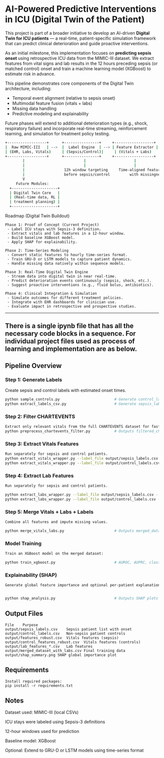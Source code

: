 #  AI-Powered Predictive Interventions in ICU (Digital Twin of the Patient)

This project is part of a broader initiative to develop an AI-driven **Digital Twin for ICU patients** — a real-time, patient-specific simulation framework that can predict clinical deterioration and guide proactive interventions.

As an initial milestone, this implementation focuses on **predicting sepsis onset** using retrospective ICU data from the MIMIC-III dataset. We extract features from vital signs and lab results in the 12 hours preceding sepsis (or matched control) onset and train a machine learning model (XGBoost) to estimate risk in advance.

This pipeline demonstrates core components of the Digital Twin architecture, including:
- Temporal event alignment (relative to sepsis onset)
- Multimodal feature fusion (vitals + labs)
- Missing data handling
- Predictive modeling and explainability

Future phases will extend to additional deterioration types (e.g., shock, respiratory failure) and incorporate real-time streaming, reinforcement learning, and simulation for treatment policy testing.

```bash
+------------------+      +----------------+     +------------------+     +---------------------+
|  Raw MIMIC-III   | -->  |  Label Engine  | --> | Feature Extractor | --> |  ML Model (XGBoost) |
| (EHR, Labs, Vitals)     | (Sepsis/Control)|     | (Vitals + Labs)   |     |  + SHAP Explainability|
+------------------+      +----------------+     +------------------+     +---------------------+
        |                           |                      |                         |
        |                           |                      |                         |
        |                  12h window targeting     Time-aligned features      Risk score output
        |                  before sepsis/control         with missingness       + global/local insights
        V
     Future Modules:
  +---------------------+
  | Digital Twin Core   |
  | (Real-time data, RL |
  | treatment planning) |
  +---------------------+

```

Roadmap (Digital Twin Buildout)

```
Phase 1: Proof of Concept (Current Project)
 - Label ICU stays with Sepsis-3 definition.
 - Extract vitals and lab features in a 12-hour window.
 - Build baseline XGBoost model.
 - Apply SHAP for explainability.

Phase 2: Time-Series Modeling
 - Convert static features to hourly time-series format.
 - Train GRU-D or LSTM models to capture patient dynamics.
 - Handle missing data natively within sequence models.

Phase 3: Real-Time Digital Twin Engine
 - Stream data into digital twin in near real-time.
 - Predict deterioration events continuously (sepsis, shock, etc.).
 - Suggest proactive interventions (e.g., fluid bolus, antibiotics).

Phase 4: Clinical Integration & Simulation
 - Simulate outcomes for different treatment policies.
 - Integrate with EHR dashboards for clinician use.
 - Evaluate impact in retrospective and prospective studies.

```
---

## There is a single ipynb file that has all the necessary code blocks in a sequence. For individual project files used as process of learning and implementation are as below.


## Pipeline Overview

### Step 1: Generate Labels
Create sepsis and control labels with estimated onset times.
```bash
python sample_controls.py                         # Generate control_labels.csv
python extract_labels_csv.py                      # Generate sepsis_labels.csv (based on infection + SOFA)
```

### Step 2: Filter CHARTEVENTS
```bash
Extract only relevant vitals from the full CHARTEVENTS dataset for faster processing.
python preprocess_chartevents_filter.py           # Outputs filtered_chartevents.csv.gz
```

### Step 3: Extract Vitals Features
```bash
Run separately for sepsis and control patients.
python extract_vitals_wrapper.py --label_file output/sepsis_labels.csv --output_file output/features_robust.csv
python extract_vitals_wrapper.py --label_file output/control_labels.csv --output_file output/control_features_robust.csv
```

### Step 4: Extract Lab Features
```bash
Run separately for sepsis and control patients.

python extract_labs_wrapper.py --label_file output/sepsis_labels.csv --output_file output/lab_features_sepsis.csv
python extract_labs_wrapper.py --label_file output/control_labels.csv --output_file output/lab_features_controls.csv
```
### Step 5: Merge Vitals + Labs + Labels
```bash
Combine all features and impute missing values.

python merge_vitals_labs.py                       # Outputs merged_dataset_with_labs.csv
```
### Model Training
```bash
Train an XGBoost model on the merged dataset:

python train_xgboost.py                           # AUROC, AUPRC, classification report
```

### Explainability (SHAP)
```bash
Generate global feature importance and optional per-patient explanations:


python shap_analysis.py                           # Outputs SHAP plots in /output
```
## Output Files
```
File	Purpose
output/sepsis_labels.csv	Sepsis patient list with onset
output/control_labels.csv	Non-sepsis patient controls
output/features_robust.csv	Vitals features (sepsis)
output/control_features_robust.csv	Vitals features (controls)
output/lab_features_*.csv	Lab features
output/merged_dataset_with_labs.csv	Final training data
output/shap_summary.png	SHAP global importance plot
```


## Requirements
```
Install required packages:
pip install -r requirements.txt
```
## Notes

Dataset used: MIMIC-III (local CSVs)

ICU stays were labeled using Sepsis-3 definitions

12-hour windows used for prediction

Baseline model: XGBoost

Optional: Extend to GRU-D or LSTM models using time-series format
